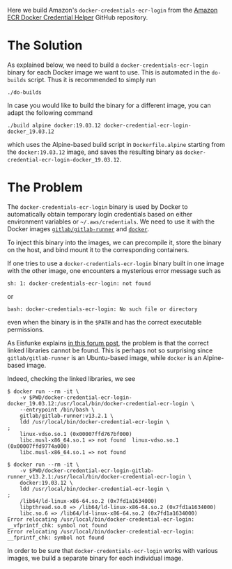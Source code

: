 Here we build Amazon's `docker-credentials-ecr-login` from the
[Amazon ECR Docker Credential Helper](https://github.com/awslabs/amazon-ecr-credential-helper)
GitHub repository.

# The Solution

As explained below, we need to build a `docker-credentials-ecr-login`
binary for each Docker image we want to use. This is automated in the
`do-builds` script. Thus it is recommended to simply run
```
./do-builds
```

In case you would like to build the binary for a different image,
you can adapt the following command
```
./build alpine docker:19.03.12 docker-credential-ecr-login-docker_19.03.12
```

which uses the Alpine-based build script in `Dockerfile.alpine` starting
from the `docker:19.03.12` image, and saves the resulting binary as
`docker-credential-ecr-login-docker_19.03.12`.

# The Problem

The `docker-credentials-ecr-login` binary is used by Docker to
automatically obtain temporary login credentials based on either
environment variables or `~/.aws/credentials`. We need to use
it with the Docker images
[`gitlab/gitlab-runner`](https://hub.docker.com/r/gitlab/gitlab-runner/)
and [`docker`](https://hub.docker.com/_/docker).

To inject this binary into the images, we can precompile it,
store the binary on the host, and bind mount it to the corresponding
containers.

If one tries to use a `docker-credentials-ecr-login` binary built in one
image with the other image, one encounters a mysterious error message
such as

```
sh: 1: docker-credentials-ecr-login: not found
```

or

```
bash: docker-credentials-ecr-login: No such file or directory
```

even when the binary is in the `$PATH` and has the correct executable
permissions.

As Eisfunke explains 
[in this forum post](https://forum.gitlab.com/t/bin-sh-eval-line-97-mybinary-not-found/27125/3
), the problem is that the correct linked libraries cannot be found.
This is perhaps not so surprising since `gitlab/gitlab-runner` is an
Ubuntu-based image, while `docker` is an Alpine-based image.

Indeed, checking the linked libraries, we see

```
$ docker run --rm -it \
    -v $PWD/docker-credential-ecr-login-docker_19.03.12:/usr/local/bin/docker-credential-ecr-login \
    --entrypoint /bin/bash \
    gitlab/gitlab-runner:v13.2.1 \
    ldd /usr/local/bin/docker-credential-ecr-login \
;
	linux-vdso.so.1 (0x00007ffd767bf000)
	libc.musl-x86_64.so.1 => not found	linux-vdso.so.1 (0x00007ffd9774a000)
	libc.musl-x86_64.so.1 => not found
```

```
$ docker run --rm -it \
    -v $PWD/docker-credential-ecr-login-gitlab-runner_v13.2.1:/usr/local/bin/docker-credential-ecr-login \
    docker:19.03.12 \
    ldd /usr/local/bin/docker-credential-ecr-login \
;
	/lib64/ld-linux-x86-64.so.2 (0x7fd1a1634000)
	libpthread.so.0 => /lib64/ld-linux-x86-64.so.2 (0x7fd1a1634000)
	libc.so.6 => /lib64/ld-linux-x86-64.so.2 (0x7fd1a1634000)
Error relocating /usr/local/bin/docker-credential-ecr-login: __vfprintf_chk: symbol not found
Error relocating /usr/local/bin/docker-credential-ecr-login: __fprintf_chk: symbol not found
```

In order to be sure that `docker-credentials-ecr-login` works with
various images, we build a separate binary for each individual
image.
